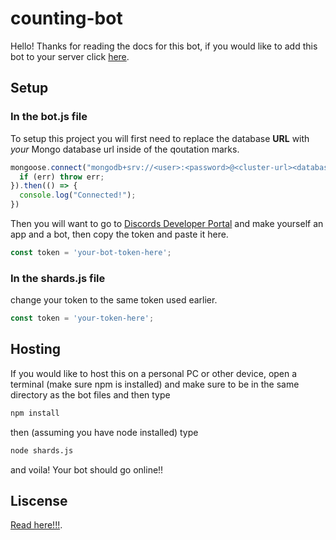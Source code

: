 # counting-bot
Hello! Thanks for reading the docs for this bot, if you would like to add this bot to your server click [here](https://discord.com/api/oauth2/authorize?client_id=759932294026362900&permissions=354368&scope=bot).

## Setup
### In the bot.js file
To setup this project you will first need to replace the database **URL** with *your* Mongo database url inside of the qoutation marks.
```javascript
mongoose.connect("mongodb+srv://<user>:<password>@<cluster-url><database-name>?retryWrites=true&w=majority", { useNewUrlParser: true, useUnifiedTopology: true }).catch(err => {
  if (err) throw err;
}).then(() => {
  console.log("Connected!");
})
```

Then you will want to go to [Discords Developer Portal](https://discord.com/developers/applications/) and make yourself an app and a bot, then copy the token and paste it here.
```javascript
const token = 'your-bot-token-here';
```

### In the shards.js file
change your token to the same token used earlier.
```javascript
const token = 'your-token-here';
```

## Hosting
If you would like to host this on a personal PC or other device, open a terminal (make sure npm is installed) and make sure to be in the same directory as the bot files and then type
```bash
npm install
```
then (assuming you have node installed) type
```bash
node shards.js
```
and voila! Your bot should go online!!

## Liscense
[Read here!!!](https://github.com/MutantRabbit767/counting-bot/blob/master/LICENSE).
